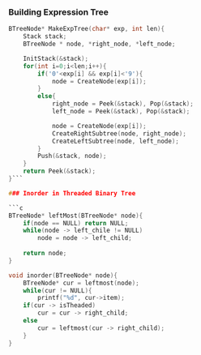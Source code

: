 ### Building Expression Tree

```c
BTreeNode* MakeExpTree(char* exp, int len){
    Stack stack;
    BTreeNode * node, *right_node, *left_node;

    InitStack(&stack);
    for(int i=0;i<len;i++){
        if('0'<exp[i] && exp[i]<'9'){
            node = CreateNode(exp[i]);
        }
        else{
            right_node = Peek(&stack), Pop(&stack);
            left_node = Peek(&stack), Pop(&stack);

            node = CreateNode(exp[i]);
            CreateRightSubtree(node, right_node);
            CreateLeftSubtree(node, left_node);
        }
        Push(&stack, node);
    }
    return Peek(&stack);
}```

### Inorder in Threaded Binary Tree

```c
BTreeNode* leftMost(BTreeNode* node){
    if(node == NULL) return NULL;
    while(node -> left_chile != NULL)
        node = node -> left_child;
    
    return node;
}

void inorder(BTreeNode* node){
    BTreeNode* cur = leftmost(node);
    while(cur != NULL){
        printf("%d", cur->item);
    if(cur -> isTheaded)
        cur = cur -> right_child;
    else
        cur = leftmost(cur -> right_child);
    }
}
```